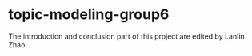# topic-modeling-group6

The introduction and conclusion part of this project are edited by Lanlin Zhao.

